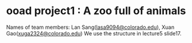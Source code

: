 # ooad project1 : A zoo full of animals
Names of team members: Lan Sang(lasa9094@colorado.edu), Xuan Gao(xuga2324@colorado.edu)
We use the structure in lecture5 slide17.

